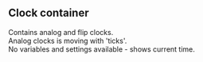 ## Clock container

Contains analog and flip clocks.      
Analog clocks is moving with 'ticks'.    
No variables and settings available - shows current time.
